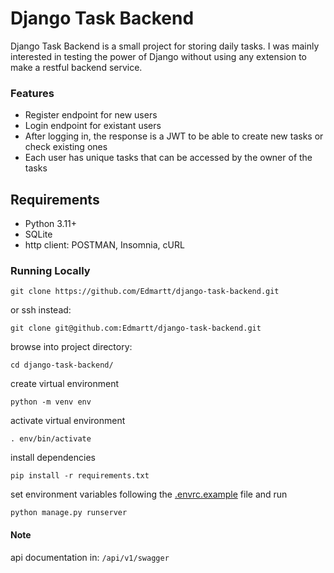 # Django Task Backend

Django Task Backend is a small project for storing daily tasks. I was mainly interested in testing the power of Django without using any extension to make a restful backend service.

### Features

- Register endpoint for new users
- Login endpoint for existant users
- After logging in, the response is a JWT to be able to create new tasks or check existing ones
- Each user has unique tasks that can be accessed by the owner of the tasks

## Requirements

- Python 3.11+
- SQLite
- http client: POSTMAN, Insomnia, cURL

### Running Locally

```
git clone https://github.com/Edmartt/django-task-backend.git
```

or ssh instead:

```
git clone git@github.com:Edmartt/django-task-backend.git
```

browse into project directory:

```
cd django-task-backend/
```

create virtual environment

```
python -m venv env
```
activate virtual environment

```
. env/bin/activate 
```
install dependencies

```
pip install -r requirements.txt
```

set environment variables following the [.envrc.example](https://github.com/Edmartt/django-task-backend/blob/main/.envrc.example) file and run

```
python manage.py runserver
```


#### Note

api documentation in: `/api/v1/swagger`